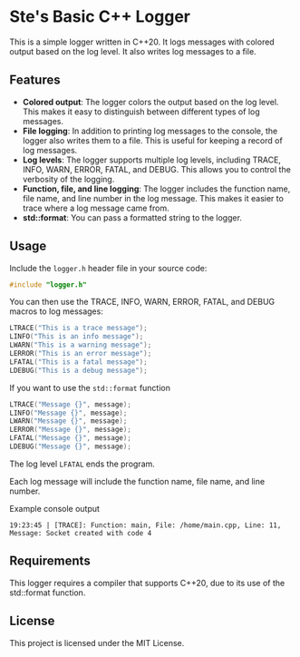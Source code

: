 # Ste's Basic C++ Logger

This is a simple logger written in C++20. It logs messages with colored output based on the log level. It also writes log messages to a file.

## Features

- **Colored output**: The logger colors the output based on the log level. This makes it easy to distinguish between different types of log messages.
- **File logging**: In addition to printing log messages to the console, the logger also writes them to a file. This is useful for keeping a record of log messages.
- **Log levels**: The logger supports multiple log levels, including TRACE, INFO, WARN, ERROR, FATAL, and DEBUG. This allows you to control the verbosity of the logging.
- **Function, file, and line logging**: The logger includes the function name, file name, and line number in the log message. This makes it easier to trace where a log message came from.
- **std::format**: You can pass a formatted string to the logger.

## Usage

Include the `logger.h` header file in your source code:

```cpp
#include "logger.h"
```

You can then use the TRACE, INFO, WARN, ERROR, FATAL, and DEBUG macros to log messages:
```cpp
LTRACE("This is a trace message");
LINFO("This is an info message");
LWARN("This is a warning message");
LERROR("This is an error message");
LFATAL("This is a fatal message");
LDEBUG("This is a debug message");
```
If you want to use the ```std::format``` function

```cpp
LTRACE("Message {}", message);
LINFO("Message {}", message);
LWARN("Message {}", message);
LERROR("Message {}", message);
LFATAL("Message {}", message);
LDEBUG("Message {}", message);
```

The log level ```LFATAL``` ends the program.

Each log message will include the function name, file name, and line number.

Example console output

```19:23:45 | [TRACE]: Function: main, File: /home/main.cpp, Line: 11, Message: Socket created with code 4```

## Requirements
This logger requires a compiler that supports C++20, due to its use of the std::format function.

## License
This project is licensed under the MIT License.
